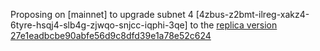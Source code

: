 Proposing on [mainnet] to upgrade subnet 4 [4zbus-z2bmt-ilreg-xakz4-6tyre-hsqj4-slb4g-zjwqo-snjcc-iqphi-3qe] to the [replica version 27e1eadbcbe90abfe56d9c8dfd39e1a78e52c624](https://github.com/dfinity/ic/commit/89446f5a04f053040b4863eab5458446d925ed0e)
